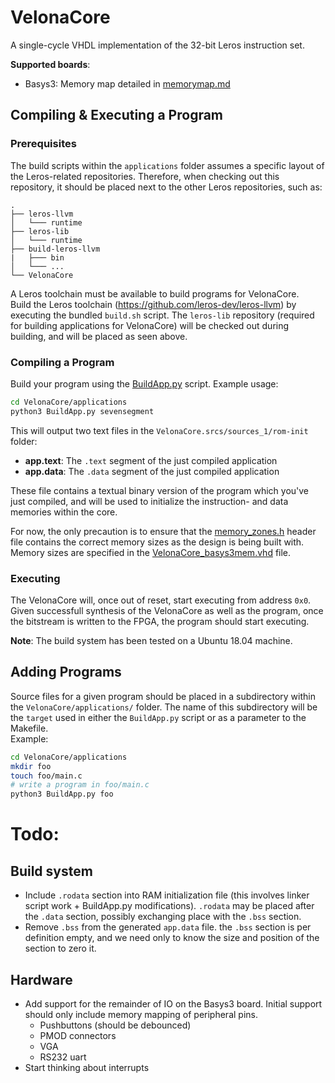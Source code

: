 # VelonaCore
A single-cycle VHDL implementation of the 32-bit Leros instruction set.

**Supported boards**:
- Basys3: Memory map detailed in [memorymap.md](memorymap.md)

## Compiling & Executing a Program

### Prerequisites
The build scripts within the `applications` folder assumes a specific layout of the Leros-related repositories.
Therefore, when checking out this repository, it should be placed next to the other Leros repositories, such as:

```
.
├── leros-llvm
│   └─── runtime
├── leros-lib
│   └─── runtime
├── build-leros-llvm
|   ├─── bin
│   └─── ...
└── VelonaCore
```
A Leros toolchain must be available to build programs for VelonaCore.  
Build the Leros toolchain (https://github.com/leros-dev/leros-llvm) by executing the bundled `build.sh` script. The `leros-lib` repository (required for building applications for VelonaCore) will be checked out during building, and will be placed as seen above.

### Compiling a Program

Build your program using the [BuildApp.py](applications/BuildApp.py) script. Example usage:
```sh
cd VelonaCore/applications
python3 BuildApp.py sevensegment
```
This will output two text files in the `VelonaCore.srcs/sources_1/rom-init` folder:
- **app.text**: The `.text` segment of the just compiled application
- **app.data**: The `.data` segment of the just compiled application
 
These file contains a textual binary version of the program which you've just compiled, and will be used to initialize the instruction- and data memories within the core.

For now, the only precaution is to ensure that the [memory_zones.h](applications/memory_zones.h) header file contains the correct memory sizes as the design is being built with.  
Memory sizes are specified in the [VelonaCore_basys3mem.vhd](VelonaCore.srcs/sources_1/basys3mem/VelonaCore_basys3mem.vhd) file.


### Executing
The VelonaCore will, once out of reset, start executing from address `0x0`. Given successfull synthesis of the VelonaCore as well as the program, once the bitstream is written to the FPGA, the program should start executing.

**Note**: The build system has been tested on a Ubuntu 18.04 machine.

## Adding Programs
Source files for a given program should be placed in a subdirectory within the `VelonaCore/applications/` folder.
The name of this subdirectory will be the `target` used in either the `BuildApp.py` script or as a parameter to the Makefile.  
Example:
```sh
cd VelonaCore/applications
mkdir foo
touch foo/main.c
# write a program in foo/main.c
python3 BuildApp.py foo
```

# Todo:
## Build system

- Include `.rodata` section into RAM initialization file (this involves linker script work + BuildApp.py modifications). `.rodata` may be placed after the `.data` section, possibly exchanging place with the `.bss` section.
- Remove `.bss` from the generated `app.data` file. the `.bss` section is per definition empty, and we need only to know the size and position of the section to zero it.

## Hardware

- Add support for the remainder of IO on the Basys3 board. Initial support should only include memory mapping of peripheral pins.
  - Pushbuttons (should be debounced)
  - PMOD connectors
  - VGA
  - RS232 uart  
- Start thinking about interrupts

